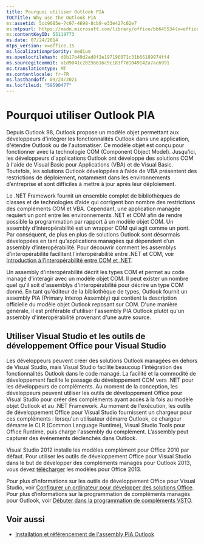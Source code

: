 ```yaml
---
title: Pourquoi utiliser Outlook PIA
TOCTitle: Why use the Outlook PIA
ms:assetid: 5cc9085e-7c97-4698-8cb9-e33e427c02e7
ms:mtpsurl: https://msdn.microsoft.com/library/office/bb645534(v=office.15)
ms:contentKeyID: 55119773
ms.date: 07/24/2014
mtps_version: v=office.15
ms.localizationpriority: medium
ms.openlocfilehash: d8b17b49d2ad8f2e197196071c31b66189974ff4
ms.sourcegitcommit: a1d9041c20256616c9c183f7d1049142a7ac6991
ms.translationtype: MT
ms.contentlocale: fr-FR
ms.lasthandoff: 09/24/2021
ms.locfileid: "59590477"
---
```

# <a name="why-use-the-outlook-pia"></a>Pourquoi utiliser Outlook PIA

Depuis Outlook 98, Outlook propose un modèle objet permettant aux développeurs d'intégrer les fonctionnalités Outlook dans une application, d'étendre Outlook ou de l'automatiser. Ce modèle objet est conçu pour fonctionner avec la technologie COM (Component Object Model). Jusqu'ici, les développeurs d'applications Outlook ont développé des solutions COM à l'aide de Visual Basic pour Applications (VBA) et de Visual Basic. Toutefois, les solutions Outlook développées à l’aide de VBA présentent des restrictions de déploiement, notamment dans les environnements d’entreprise et sont difficiles à mettre à jour après leur déploiement.

Le .NET Framework fournit un ensemble complet de bibliothèques de classes et de technologies d’aide qui corrigent bon nombre des restrictions des compléments COM et VBA. Cependant, une application managée requiert un pont entre les environnements .NET et COM afin de rendre possible la programmation par rapport à un modèle objet COM. Un assembly d’interopérabilité est un wrapper COM qui agit comme un pont. Par conséquent, de plus en plus de solutions Outlook sont désormais développées en tant qu’applications managées qui dépendent d’un assembly d’interopérabilité. Pour découvrir comment les assemblys d’interopérabilité facilitent l’interopérabilité entre .NET et COM, voir [Introduction à l’interopérabilité entre COM et .NET](introduction-to-interoperability-between-com-and-net.md).

Un assembly d'interopérabilité décrit les types COM et permet au code managé d'interagir avec un modèle objet COM. Il peut exister un nombre quel qu'il soit d'assemblys d'interopérabilité pour décrire un type COM donné. En tant qu'éditeur de la bibliothèque de types, Outlook fournit un assembly PIA (Primary Interop Assembly) qui contient la description officielle du modèle objet Outlook reposant sur COM. D'une manière générale, il est préférable d'utiliser l'assembly PIA Outlook plutôt qu'un assembly d'interopérabilité provenant d'une autre source.

## <a name="using-visual-studio-and-office-developer-tools-for-visual-studio"></a>Utiliser Visual Studio et les outils de développement Office pour Visual Studio

Les développeurs peuvent créer des solutions Outlook managées en dehors de Visual Studio, mais Visual Studio facilite beaucoup l'intégration des fonctionnalités Outlook dans le code managé. La facilité et la commodité de développement facilite le passage du développement COM vers .NET pour les développeurs de compléments. Au moment de la conception, les développeurs peuvent utiliser les outils de développement Office pour Visual Studio pour créer des compléments ayant accès à la fois au modèle objet Outlook et au .NET Framework. Au moment de l'exécution, les outils de développement Office pour Visual Studio fournissent un chargeur pour ces compléments : lorsqu'un utilisateur démarre Outlook, ce chargeur démarre le CLR (Common Language Runtime), Visual Studio Tools pour Office Runtime, puis charge l'assembly du complément. L’assembly peut capturer des événements déclenchés dans Outlook.

Visual Studio 2012 installe les modèles complément pour Office 2010 par défaut. Pour utiliser les outils de développement Office pour Visual Studio dans le but de développer des compléments managés pour Outlook 2013, vous devez [télécharger](https://aka.ms/officedevtoolsforvs2012) les modèles pour Office 2013.

Pour plus d’informations sur les outils de développement Office pour Visual Studio, voir [Configurer un ordinateur pour développer des solutions Office](https://docs.microsoft.com/visualstudio/vsto/how-to-configure-a-computer-to-develop-office-solutions?view=vs-2017). Pour plus d’informations sur la programmation de compléments managés pour Outlook, voir [Débuter dans la programmation de compléments VSTO](https://docs.microsoft.com/visualstudio/vsto/getting-started-programming-vsto-add-ins?view=vs-2017).

## <a name="see-also"></a>Voir aussi

- [Installation et référencement de l'assembly PIA Outlook](installing-and-referencing-the-outlook-pia.md)

